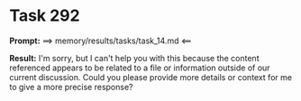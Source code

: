 # Task 292

**Prompt:** ==> memory/results/tasks/task_14.md <==

**Result:**
I'm sorry, but I can't help you with this because the content referenced appears to be related to a file or information outside of our current discussion. Could you please provide more details or context for me to give a more precise response?

